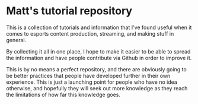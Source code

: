 # Matt's tutorial repository

This is a collection of tutorials and information that I've found useful when it comes to esports content production, streaming, and making stuff in general.

By collecting it all in one place, I hope to make it easier to be able to spread the information and have people contribute via Github in order to improve it.

This is by no means a perfect repository, and there are obviously going to be better practices that people have developed further in their own experience. This is just a launching point for people who have no idea otherwise, and hopefully they will seek out more knowledge as they reach the limitations of how far this knowledge goes.
